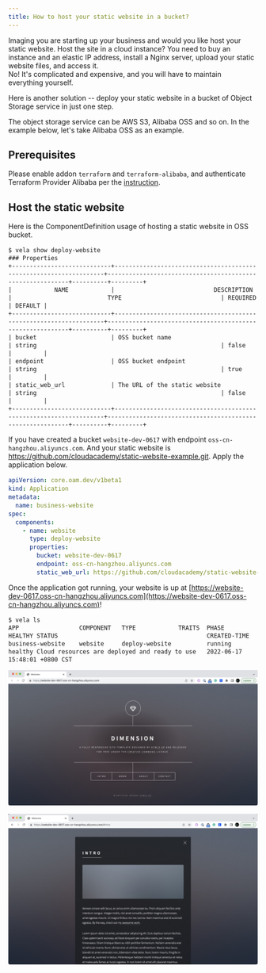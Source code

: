 ```yaml
---
title: How to host your static website in a bucket?
---
```


Imaging you are starting up your business and would you like host your static website.
Host the site in a cloud instance? You need to buy an instance and an elastic IP address, install a Nginx server, upload your static
website files, and access it.  
No! It's complicated and expensive, and you will have to maintain everything yourself.

Here is another solution -- deploy your static website in a bucket of Object Storage service in just one step.

The object storage service can be AWS S3, Alibaba OSS and so on. In the example below, let's take Alibaba OSS as an example.

## Prerequisites

Please enable addon `terraform` and `terraform-alibaba`, and authenticate Terraform Provider Alibaba per the [instruction](../../../reference/addons/terraform).

## Host the static website

Here is the ComponentDefinition usage of hosting a static website in OSS bucket.

```shell
$ vela show deploy-website
### Properties
+----------------------------+-------------------------------------------------------------------+-----------------------------------------------------------+----------+---------+
|            NAME            |                            DESCRIPTION                            |                           TYPE                            | REQUIRED | DEFAULT |
+----------------------------+-------------------------------------------------------------------+-----------------------------------------------------------+----------+---------+
| bucket                     | OSS bucket name                                                   | string                                                    | false    |         |
| endpoint                   | OSS bucket endpoint                                               | string                                                    | true     |         |
| static_web_url             | The URL of the static website                                     | string                                                    | false    |         |
+----------------------------+-------------------------------------------------------------------+-----------------------------------------------------------+----------+---------+
```

If you have created a bucket `website-dev-0617` with endpoint `oss-cn-hangzhou.aliyuncs.com`. And your static website is
https://github.com/cloudacademy/static-website-example.git. Apply the application below.

```yaml
apiVersion: core.oam.dev/v1beta1
kind: Application
metadata:
  name: business-website
spec:
  components:
    - name: website
      type: deploy-website
      properties:
        bucket: website-dev-0617
        endpoint: oss-cn-hangzhou.aliyuncs.com
        static_web_url: https://github.com/cloudacademy/static-website-example.git

```

Once the application got running, your website is up at [https://website-dev-0617.oss-cn-hangzhou.aliyuncs.com](https://website-dev-0617.oss-cn-hangzhou.aliyuncs.com)!

```shell
$ vela ls
APP             	COMPONENT	TYPE          	TRAITS	PHASE  	HEALTHY	STATUS                                       	CREATED-TIME
business-website	website  	deploy-website	      	running	healthy	Cloud resources are deployed and ready to use	2022-06-17 15:48:01 +0800 CST

```

![](../../../resources/deploy-website-snaphost-index.jpg)

![](../../../resources/deploy-website-snaphost-about.jpg)
